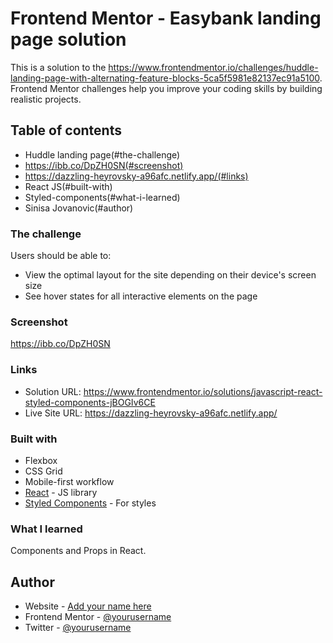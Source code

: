 # Frontend Mentor - Easybank landing page solution

This is a solution to the https://www.frontendmentor.io/challenges/huddle-landing-page-with-alternating-feature-blocks-5ca5f5981e82137ec91a5100. Frontend Mentor challenges help you improve your coding skills by building realistic projects. 

## Table of contents

  - Huddle landing page(#the-challenge)
  - https://ibb.co/DpZH0SN(#screenshot)
  - https://dazzling-heyrovsky-a96afc.netlify.app/(#links)
  - React JS(#built-with)
  - Styled-components(#what-i-learned)
  - Sinisa Jovanovic(#author)

### The challenge

Users should be able to:

- View the optimal layout for the site depending on their device's screen size
- See hover states for all interactive elements on the page

### Screenshot

https://ibb.co/DpZH0SN

### Links

- Solution URL: https://www.frontendmentor.io/solutions/javascript-react-styled-components-jBOGIv6CE
- Live Site URL: https://dazzling-heyrovsky-a96afc.netlify.app/

### Built with

- Flexbox
- CSS Grid
- Mobile-first workflow
- [React](https://reactjs.org/) - JS library
- [Styled Components](https://styled-components.com/) - For styles

### What I learned

Components and Props in React.


## Author

- Website - [Add your name here](https://www.your-site.com)
- Frontend Mentor - [@yourusername](https://www.frontendmentor.io/profile/yourusername)
- Twitter - [@yourusername](https://www.twitter.com/yourusername)

